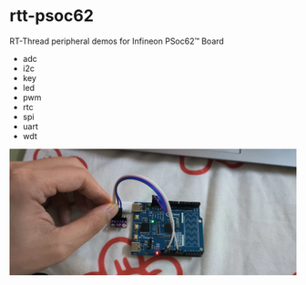 # rtt-psoc62
RT-Thread peripheral demos for Infineon PSoc62™ Board

- adc
- i2c
- key
- led
- pwm
- rtc
- spi
- uart
- wdt



![](./pic.jpg)

